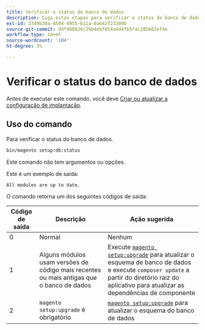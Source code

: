 ```yaml
---
title: Verificar o status do banco de dados
description: Siga estas etapas para verificar o status do banco de dados do Adobe Commerce.
exl-id: 33d9b30a-4504-4955-b11a-0a642f23209b
source-git-commit: ddf988826c29b4ebf054a4d4fb5f4c285662ef4e
workflow-type: tm+mt
source-wordcount: '104'
ht-degree: 3%

---
```


# Verificar o status do banco de dados

Antes de executar este comando, você deve [Criar ou atualizar a configuração de implantação](deployment.md).

## Uso do comando

Para verificar o status do banco de dados.

```bash
bin/magento setup:db:status
```

Este comando não tem argumentos ou opções.

Este é um exemplo de saída:

```terminal
All modules are up to date.
```

O comando retorna um dos seguintes códigos de saída:

| Código de saída | Descrição | Ação sugerida |
|--------------|--------------|---------------|
| 0 | Normal | Nenhum |
| 1 | Alguns módulos usam versões de código mais recentes ou mais antigas que o banco de dados | Execute [`magento setup:upgrade`](database-upgrade.md) para atualizar o esquema de banco de dados e execute `composer update` a partir do diretório raiz do aplicativo para atualizar as dependências de componente |
| 2 | `magento setup:upgrade` é obrigatório | [`magento setup:upgrade`](database-upgrade.md) para atualizar o esquema do banco de dados |
